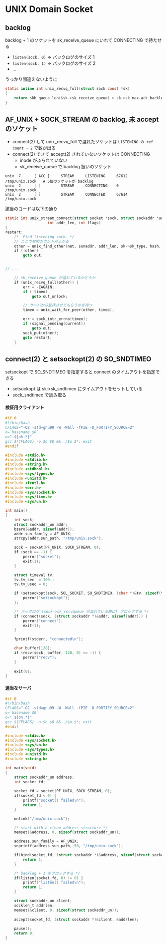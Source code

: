 # UNIX Domain Socket

## backlog

backlog + 1 のソケットを sk_receive_queue にいれて CONNECTING で待たせる

 * `listen(sock, 0)` => バックログのサイズ 1
 * `listen(sock, 1)` => バックログのサイズ 2
 * ...

うっかり間違えないように 

```c 
static inline int unix_recvq_full(struct sock const *sk)
{
	return skb_queue_len(&sk->sk_receive_queue) > sk->sk_max_ack_backlog;
}
``` 

## AF_UNIX + SOCK_STREAM の backlog, 未 accept のソケット

 * connect(2) して unix_recvq_full で溢れたソケットは `LISTENING の ref count - 2` で数が出る
 * connect(2) できて accept(2) されていないソケットは CONNECTING
   * inode がふられていない
   * sk_receive_queue で backlog 扱いのソケット
 
```
unix  7      [ ACC ]     STREAM     LISTENING     67612  /tmp/unix.sock   # 5個のソケットが backlog 
unix  2      [ ]         STREAM     CONNECTING    0      /tmp/unix.sock
unix  2      [ ]         STREAM     CONNECTED     67614  /tmp/unix.sock
```

該当のコードは以下の通り

```c
static int unix_stream_connect(struct socket *sock, struct sockaddr *uaddr,
			       int addr_len, int flags)
{
restart:
	/*  Find listening sock. */
    // ここで参照カウントが上がる
	other = unix_find_other(net, sunaddr, addr_len, sk->sk_type, hash, &err);
	if (!other)
		goto out;


// ...

    // sk_receive_queue が溢れているかどうか
	if (unix_recvq_full(other)) {
		err = -EAGAIN;
		if (!timeo)
			goto out_unlock;

        // サーバから起床させてもらうのを待つ
		timeo = unix_wait_for_peer(other, timeo);

		err = sock_intr_errno(timeo);
		if (signal_pending(current))
			goto out;
		sock_put(other);
		goto restart;
	}
```

## connect(2) と setsockopt(2) の SO_SNDTIMEO

setsockopt で SO_SNDTIMEO を指定すると connect のタイムアウトを指定できる

 * setsockopt は sk->sk_sndtimeo にタイムアウトをセットしている
 * sock_sndtimeo で読み取る

#### 検証用クライアント

```c
#if 0
#!/bin/bash
CFLAGS="-O2 -std=gnu99 -W -Wall -fPIE -D_FORTIFY_SOURCE=2"
o=`basename $0`
o=".${o%.*}"
gcc ${CFLAGS} -o $o $0 && ./$o $*; exit
#endif

#include <stdio.h>
#include <stdlib.h>
#include <string.h>
#include <stdbool.h>
#include <sys/types.h>
#include <unistd.h>
#include <fcntl.h>
#include <err.h>
#include <sys/socket.h>
#include <sys/time.h>
#include <sys/un.h>

int main()
{
	int sock;
	struct sockaddr_un addr;
	bzero(&addr, sizeof(addr));
	addr.sun_family = AF_UNIX;
	strcpy(addr.sun_path, "/tmp/unix.sock");

	sock = socket(PF_UNIX, SOCK_STREAM, 0);
	if (sock == -1) {
		perror("socket");
		exit(1);
	}

	struct timeval tv;
	tv.tv_sec  = 100.;
	tv.tv_usec = 0;

	if (setsockopt(sock, SOL_SOCKET, SO_SNDTIMEO, (char *)&tv, sizeof(tv))) {
		perror("setsockopt");
	};

	/* バックログ (sock->sk_recvqueue が溢れている際に) ブロックする */
	if (connect(sock, (struct sockaddr *)&addr, sizeof(addr))) {
		perror("connect");
		exit(1);
	}

	fprintf(stderr, "connected\n");

	char buffer[128];
	if (recv(sock, buffer, 128, 0) == -1) {
		perror("recv");
	}
	
	exit(0);
}
```

#### 適当なサーバ

```c
#if 0
#!/bin/bash
CFLAGS="-O2 -std=gnu99 -W -Wall -fPIE -D_FORTIFY_SOURCE=2"
o=`basename $0`
o=".${o%.*}"
gcc ${CFLAGS} -o $o $0 && ./$o $*; exit
#endif

#include <stdio.h>
#include <sys/socket.h>
#include <sys/un.h>
#include <sys/types.h>
#include <unistd.h>
#include <string.h>

int main(void)
{
	struct sockaddr_un address;
	int socket_fd;
	
	socket_fd = socket(PF_UNIX, SOCK_STREAM, 0);
	if(socket_fd < 0) {
		printf("socket() failed\n");
		return 1;
	}

	unlink("/tmp/unix.sock");

	/* start with a clean address structure */
	memset(&address, 0, sizeof(struct sockaddr_un));

	address.sun_family = AF_UNIX;
	snprintf(address.sun_path, 50, "/tmp/unix.sock");

	if(bind(socket_fd, (struct sockaddr *)&address, sizeof(struct sockaddr_un)) != 0) {			printf("bind() failed\n");
		return 1;
	}

	/* backlog + 1 をブロックする */
	if(listen(socket_fd, 0) != 0) {
		printf("listen() failed\n");
		return 1;
	}

	struct sockaddr_un client;
	socklen_t addrlen;
	memset(&client, 0, sizeof(struct sockaddr_un));
		
	accept(socket_fd, (struct sockaddr *)&client, &addrlen);
	
	pause();
	return 0;
}
```